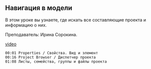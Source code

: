 ## Навигация в модели

В этом уроке вы узнаете, где искать все составляющие проекта и информацию о них.  

Преподаватель: Ирина Сорокина.

[video](https://player.softculture.cc/embed/online/RVT/RVT_42.17.02_L2-5_Interface_Project_Browser_Properties)

```chapters
00:01 Properties / Свойства. Вид и элемент
00:16 Project Browser / Диспетчер проекта
01:08 Листы, семейства, группы и файлы проекта
```
